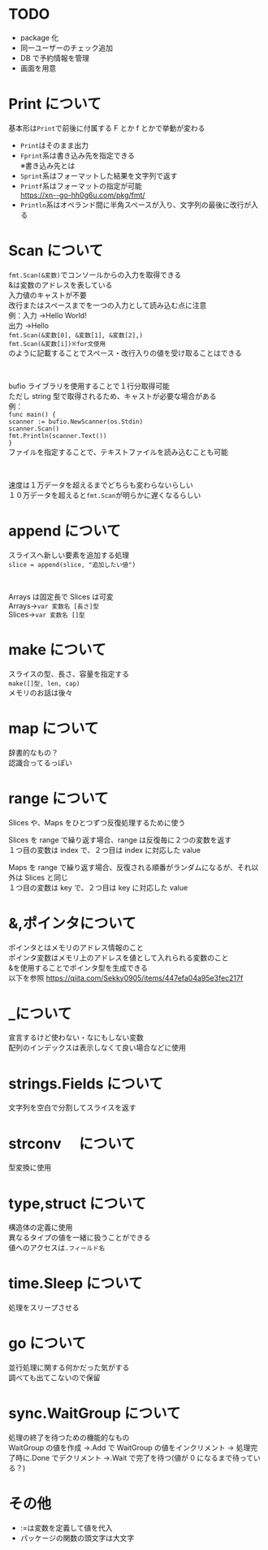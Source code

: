# TODO

- package 化
- 同一ユーザーのチェック追加
- DB で予約情報を管理
- 画面を用意

# Print について

基本形は`Print`で前後に付属する F とか f とかで挙動が変わる

- `Print`はそのまま出力
- `Fprint`系は書き込み先を指定できる<br>
  ※書き込み先とは
- `Sprint`系はフォーマットした結果を文字列で返す
- `Printf`系はフォーマットの指定が可能<br>
  https://xn--go-hh0g6u.com/pkg/fmt/
- `Println`系はオペランド間に半角スペースが入り、文字列の最後に改行が入る

# Scan について

`fmt.Scan(&変数)`でコンソールからの入力を取得できる<br>
&は変数のアドレスを表している<br>
入力値のキャストが不要<br>
改行またはスペースまでを一つの入力として読み込む点に注意<br>
例：入力 →Hello World!<br>
出力 →Hello<br>
`fmt.Scan(&変数[0], &変数[1], &変数[2],)`<br>
`fmt.Scan(&変数[i])※for文使用`<br>
のように記載することでスペース・改行入りの値を受け取ることはできる<br>

<br>

bufio ライブラリを使用することで１行分取得可能<br>
ただし string 型で取得されるため、キャストが必要な場合がある<br>
例：<br>
`func main() {` <br>
`scanner := bufio.NewScanner(os.Stdin)`<br>
`scanner.Scan()`<br>
`fmt.Println(scanner.Text())`<br>
`}`<br>
ファイルを指定することで、テキストファイルを読み込むことも可能

<br>

速度は１万データを超えるまでどちらも変わらないらしい<br>
１０万データを超えると`fmt.Scan`が明らかに遅くなるらしい

# append について

スライスへ新しい要素を追加する処理<br>
`slice = append(slice, "追加したい値")`

<br>

Arrays は固定長で Slices は可変<br>
Arrays→`var 変数名 [長さ]型`<br>
Slices→`var 変数名 []型`

# make について

スライスの型、長さ、容量を指定する<br>
`make([]型, len, cap)`<br>
メモリのお話は後々

# map について

辞書的なもの？<br>
認識合ってるっぽい

# range について

Slices や、Maps をひとつずつ反復処理するために使う<br>

Slices を range で繰り返す場合、range は反復毎に２つの変数を返す<br>
１つ目の変数は index で、２つ目は index に対応した value <br>

Maps を range で繰り返す場合、反復される順番がランダムになるが、それ以外は Slices と同じ<br>
１つ目の変数は key で、２つ目は key に対応した value

# &,ポインタについて

ポインタとはメモリのアドレス情報のこと<br>
ポインタ変数はメモリ上のアドレスを値として入れられる変数のこと<br>
&を使用することでポインタ型を生成できる<br>
以下を参照
https://qiita.com/Sekky0905/items/447efa04a95e3fec217f

# \_について

宣言するけど使わない・なにもしない変数<br>
配列のインデックスは表示しなくて良い場合などに使用

# strings.Fields について

文字列を空白で分割してスライスを返す

# strconv 　について

型変換に使用

# type,struct について

構造体の定義に使用<br>
異なるタイプの値を一緒に扱うことができる<br>
値へのアクセスは`.フィールド名`

# time.Sleep について

処理をスリープさせる

# go について

並行処理に関する何かだった気がする<br>
調べても出てこないので保留

# sync.WaitGroup について

処理の終了を待つための機能的なもの<br>
WaitGroup の値を作成 →.Add で WaitGroup の値をインクリメント → 処理完了時に.Done でデクリメント →.Wait で完了を待つ(値が 0 になるまで待っている？)

# その他

- :=は変数を定義して値を代入
- パッケージの関数の頭文字は大文字

